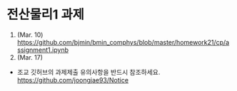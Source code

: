 
# 전산물리1 과제

1. (Mar. 10) https://github.com/bjmin/bmin_comphys/blob/master/homework21/cp/assignment1.ipynb
2. (Mar. 17)

* 조교 깃허브의 과제제출 유의사항을 반드시 참조하세요.  https://github.com/joongjae93/Notice
